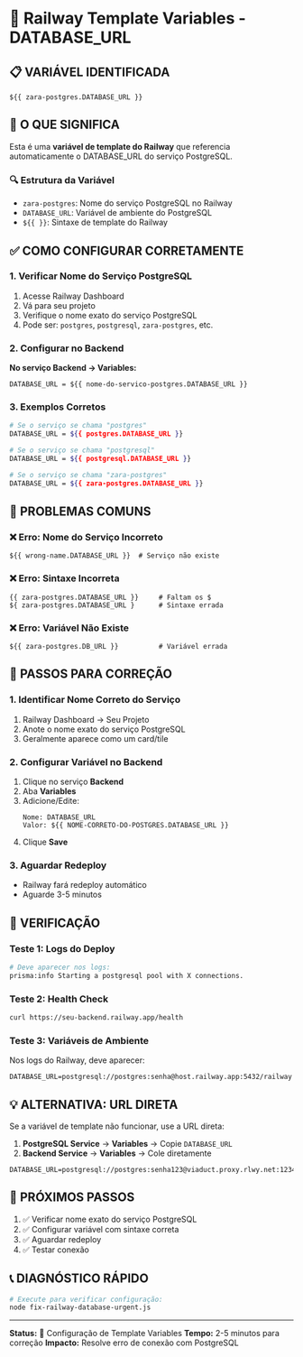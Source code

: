# 🔧 Railway Template Variables - DATABASE_URL

## 📋 VARIÁVEL IDENTIFICADA
```
${{ zara-postgres.DATABASE_URL }}
```

## 🎯 O QUE SIGNIFICA
Esta é uma **variável de template do Railway** que referencia automaticamente o DATABASE_URL do serviço PostgreSQL.

### 🔍 Estrutura da Variável
- `zara-postgres`: Nome do serviço PostgreSQL no Railway
- `DATABASE_URL`: Variável de ambiente do PostgreSQL
- `${{ }}`: Sintaxe de template do Railway

## ✅ COMO CONFIGURAR CORRETAMENTE

### 1. Verificar Nome do Serviço PostgreSQL
1. Acesse Railway Dashboard
2. Vá para seu projeto
3. Verifique o nome exato do serviço PostgreSQL
4. Pode ser: `postgres`, `postgresql`, `zara-postgres`, etc.

### 2. Configurar no Backend
**No serviço Backend → Variables:**
```
DATABASE_URL = ${{ nome-do-servico-postgres.DATABASE_URL }}
```

### 3. Exemplos Corretos
```bash
# Se o serviço se chama "postgres"
DATABASE_URL = ${{ postgres.DATABASE_URL }}

# Se o serviço se chama "postgresql"
DATABASE_URL = ${{ postgresql.DATABASE_URL }}

# Se o serviço se chama "zara-postgres"
DATABASE_URL = ${{ zara-postgres.DATABASE_URL }}
```

## 🚨 PROBLEMAS COMUNS

### ❌ Erro: Nome do Serviço Incorreto
```
${{ wrong-name.DATABASE_URL }}  # Serviço não existe
```

### ❌ Erro: Sintaxe Incorreta
```
{{ zara-postgres.DATABASE_URL }}     # Faltam os $
${ zara-postgres.DATABASE_URL }      # Sintaxe errada
```

### ❌ Erro: Variável Não Existe
```
${{ zara-postgres.DB_URL }}          # Variável errada
```

## 🔧 PASSOS PARA CORREÇÃO

### 1. Identificar Nome Correto do Serviço
1. Railway Dashboard → Seu Projeto
2. Anote o nome exato do serviço PostgreSQL
3. Geralmente aparece como um card/tile

### 2. Configurar Variável no Backend
1. Clique no serviço **Backend**
2. Aba **Variables**
3. Adicione/Edite:
   ```
   Nome: DATABASE_URL
   Valor: ${{ NOME-CORRETO-DO-POSTGRES.DATABASE_URL }}
   ```
4. Clique **Save**

### 3. Aguardar Redeploy
- Railway fará redeploy automático
- Aguarde 3-5 minutos

## 🧪 VERIFICAÇÃO

### Teste 1: Logs do Deploy
```bash
# Deve aparecer nos logs:
prisma:info Starting a postgresql pool with X connections.
```

### Teste 2: Health Check
```bash
curl https://seu-backend.railway.app/health
```

### Teste 3: Variáveis de Ambiente
Nos logs do Railway, deve aparecer:
```
DATABASE_URL=postgresql://postgres:senha@host.railway.app:5432/railway
```

## 💡 ALTERNATIVA: URL DIRETA

Se a variável de template não funcionar, use a URL direta:

1. **PostgreSQL Service** → **Variables** → Copie `DATABASE_URL`
2. **Backend Service** → **Variables** → Cole diretamente

```
DATABASE_URL=postgresql://postgres:senha123@viaduct.proxy.rlwy.net:12345/railway
```

## 🎯 PRÓXIMOS PASSOS

1. ✅ Verificar nome exato do serviço PostgreSQL
2. ✅ Configurar variável com sintaxe correta
3. ✅ Aguardar redeploy
4. ✅ Testar conexão

## 📞 DIAGNÓSTICO RÁPIDO

```bash
# Execute para verificar configuração:
node fix-railway-database-urgent.js
```

---
**Status:** 🔧 Configuração de Template Variables
**Tempo:** 2-5 minutos para correção
**Impacto:** Resolve erro de conexão com PostgreSQL